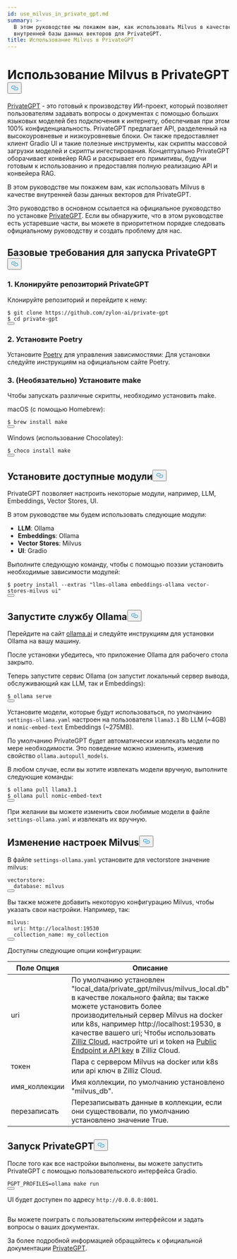 ```yaml
---
id: use_milvus_in_private_gpt.md
summary: >-
  В этом руководстве мы покажем вам, как использовать Milvus в качестве
  внутренней базы данных векторов для PrivateGPT.
title: Использование Milvus в PrivateGPT
---
```

<h1 id="Use-Milvus-in-PrivateGPT" class="common-anchor-header">Использование Milvus в PrivateGPT<button data-href="#Use-Milvus-in-PrivateGPT" class="anchor-icon" translate="no">
      <svg translate="no"
        aria-hidden="true"
        focusable="false"
        height="20"
        version="1.1"
        viewBox="0 0 16 16"
        width="16"
      >
        <path
          fill="#0092E4"
          fill-rule="evenodd"
          d="M4 9h1v1H4c-1.5 0-3-1.69-3-3.5S2.55 3 4 3h4c1.45 0 3 1.69 3 3.5 0 1.41-.91 2.72-2 3.25V8.59c.58-.45 1-1.27 1-2.09C10 5.22 8.98 4 8 4H4c-.98 0-2 1.22-2 2.5S3 9 4 9zm9-3h-1v1h1c1 0 2 1.22 2 2.5S13.98 12 13 12H9c-.98 0-2-1.22-2-2.5 0-.83.42-1.64 1-2.09V6.25c-1.09.53-2 1.84-2 3.25C6 11.31 7.55 13 9 13h4c1.45 0 3-1.69 3-3.5S14.5 6 13 6z"
        ></path>
      </svg>
    </button></h1><p><a href="https://privategpt.dev/">PrivateGPT</a> - это готовый к производству ИИ-проект, который позволяет пользователям задавать вопросы о документах с помощью больших языковых моделей без подключения к интернету, обеспечивая при этом 100% конфиденциальность. PrivateGPT предлагает API, разделенный на высокоуровневые и низкоуровневые блоки. Он также предоставляет клиент Gradio UI и такие полезные инструменты, как скрипты массовой загрузки моделей и скрипты ингестирования. Концептуально PrivateGPT оборачивает конвейер RAG и раскрывает его примитивы, будучи готовым к использованию и предоставляя полную реализацию API и конвейера RAG.</p>
<p>В этом руководстве мы покажем вам, как использовать Milvus в качестве внутренней базы данных векторов для PrivateGPT.</p>
<div class="alert note">
<p>Это руководство в основном ссылается на официальное руководство по установке <a href="https://docs.privategpt.dev/installation/getting-started/installation">PrivateGPT</a>. Если вы обнаружите, что в этом руководстве есть устаревшие части, вы можете в приоритетном порядке следовать официальному руководству и создать проблему для нас.</p>
</div>
<h2 id="Base-requirements-to-run-PrivateGPT" class="common-anchor-header">Базовые требования для запуска PrivateGPT<button data-href="#Base-requirements-to-run-PrivateGPT" class="anchor-icon" translate="no">
      <svg translate="no"
        aria-hidden="true"
        focusable="false"
        height="20"
        version="1.1"
        viewBox="0 0 16 16"
        width="16"
      >
        <path
          fill="#0092E4"
          fill-rule="evenodd"
          d="M4 9h1v1H4c-1.5 0-3-1.69-3-3.5S2.55 3 4 3h4c1.45 0 3 1.69 3 3.5 0 1.41-.91 2.72-2 3.25V8.59c.58-.45 1-1.27 1-2.09C10 5.22 8.98 4 8 4H4c-.98 0-2 1.22-2 2.5S3 9 4 9zm9-3h-1v1h1c1 0 2 1.22 2 2.5S13.98 12 13 12H9c-.98 0-2-1.22-2-2.5 0-.83.42-1.64 1-2.09V6.25c-1.09.53-2 1.84-2 3.25C6 11.31 7.55 13 9 13h4c1.45 0 3-1.69 3-3.5S14.5 6 13 6z"
        ></path>
      </svg>
    </button></h2><h3 id="1-Clone-the-PrivateGPT-Repository" class="common-anchor-header">1. Клонируйте репозиторий PrivateGPT</h3><p>Клонируйте репозиторий и перейдите к нему:</p>
<pre><code translate="no" class="language-shell">$ git <span class="hljs-built_in">clone</span> https://github.com/zylon-ai/private-gpt
$ <span class="hljs-built_in">cd</span> private-gpt
<button class="copy-code-btn"></button></code></pre>
<h3 id="2-Install-Poetry" class="common-anchor-header">2. Установите Poetry</h3><p>Установите <a href="https://python-poetry.org/docs/#installing-with-the-official-installer">Poetry</a> для управления зависимостями: Для установки следуйте инструкциям на официальном сайте Poetry.</p>
<h3 id="3-Optional-Install-make" class="common-anchor-header">3. (Необязательно) Установите make</h3><p>Чтобы запускать различные скрипты, необходимо установить make.</p>
<p>macOS (с помощью Homebrew):</p>
<pre><code translate="no" class="language-shell">$ brew install <span class="hljs-built_in">make</span>
<button class="copy-code-btn"></button></code></pre>
<p>Windows (использование Chocolatey):</p>
<pre><code translate="no" class="language-shell">$ choco install <span class="hljs-built_in">make</span>
<button class="copy-code-btn"></button></code></pre>
<h2 id="Install-Available-Modules" class="common-anchor-header">Установите доступные модули<button data-href="#Install-Available-Modules" class="anchor-icon" translate="no">
      <svg translate="no"
        aria-hidden="true"
        focusable="false"
        height="20"
        version="1.1"
        viewBox="0 0 16 16"
        width="16"
      >
        <path
          fill="#0092E4"
          fill-rule="evenodd"
          d="M4 9h1v1H4c-1.5 0-3-1.69-3-3.5S2.55 3 4 3h4c1.45 0 3 1.69 3 3.5 0 1.41-.91 2.72-2 3.25V8.59c.58-.45 1-1.27 1-2.09C10 5.22 8.98 4 8 4H4c-.98 0-2 1.22-2 2.5S3 9 4 9zm9-3h-1v1h1c1 0 2 1.22 2 2.5S13.98 12 13 12H9c-.98 0-2-1.22-2-2.5 0-.83.42-1.64 1-2.09V6.25c-1.09.53-2 1.84-2 3.25C6 11.31 7.55 13 9 13h4c1.45 0 3-1.69 3-3.5S14.5 6 13 6z"
        ></path>
      </svg>
    </button></h2><p>PrivateGPT позволяет настроить некоторые модули, например, LLM, Embeddings, Vector Stores, UI.</p>
<p>В этом руководстве мы будем использовать следующие модули:</p>
<ul>
<li><strong>LLM</strong>: Ollama</li>
<li><strong>Embeddings</strong>: Ollama</li>
<li><strong>Vector Stores</strong>: Milvus</li>
<li><strong>UI</strong>: Gradio</li>
</ul>
<p>Выполните следующую команду, чтобы с помощью поэзии установить необходимые зависимости модулей:</p>
<pre><code translate="no" class="language-shell">$ poetry install --extras <span class="hljs-string">&quot;llms-ollama embeddings-ollama vector-stores-milvus ui&quot;</span>
<button class="copy-code-btn"></button></code></pre>
<h2 id="Start-Ollama-service" class="common-anchor-header">Запустите службу Ollama<button data-href="#Start-Ollama-service" class="anchor-icon" translate="no">
      <svg translate="no"
        aria-hidden="true"
        focusable="false"
        height="20"
        version="1.1"
        viewBox="0 0 16 16"
        width="16"
      >
        <path
          fill="#0092E4"
          fill-rule="evenodd"
          d="M4 9h1v1H4c-1.5 0-3-1.69-3-3.5S2.55 3 4 3h4c1.45 0 3 1.69 3 3.5 0 1.41-.91 2.72-2 3.25V8.59c.58-.45 1-1.27 1-2.09C10 5.22 8.98 4 8 4H4c-.98 0-2 1.22-2 2.5S3 9 4 9zm9-3h-1v1h1c1 0 2 1.22 2 2.5S13.98 12 13 12H9c-.98 0-2-1.22-2-2.5 0-.83.42-1.64 1-2.09V6.25c-1.09.53-2 1.84-2 3.25C6 11.31 7.55 13 9 13h4c1.45 0 3-1.69 3-3.5S14.5 6 13 6z"
        ></path>
      </svg>
    </button></h2><p>Перейдите на сайт <a href="https://ollama.com/">ollama.ai</a> и следуйте инструкциям для установки Ollama на вашу машину.</p>
<p>После установки убедитесь, что приложение Ollama для рабочего стола закрыто.</p>
<p>Теперь запустите сервис Ollama (он запустит локальный сервер вывода, обслуживающий как LLM, так и Embeddings):</p>
<pre><code translate="no" class="language-shell">$ ollama serve
<button class="copy-code-btn"></button></code></pre>
<p>Установите модели, которые будут использоваться, по умолчанию <code translate="no">settings-ollama.yaml</code> настроен на пользователя <code translate="no">llama3.1</code> 8b LLM (~4GB) и <code translate="no">nomic-embed-text</code> Embeddings (~275MB).</p>
<p>По умолчанию PrivateGPT будет автоматически извлекать модели по мере необходимости. Это поведение можно изменить, изменив свойство <code translate="no">ollama.autopull_models</code>.</p>
<p>В любом случае, если вы хотите извлекать модели вручную, выполните следующие команды:</p>
<pre><code translate="no" class="language-shell">$ ollama pull llama3.1
$ ollama pull nomic-embed-text
<button class="copy-code-btn"></button></code></pre>
<p>При желании вы можете изменить свои любимые модели в файле <code translate="no">settings-ollama.yaml</code> и извлекать их вручную.</p>
<h2 id="Change-Milvus-Settings" class="common-anchor-header">Изменение настроек Milvus<button data-href="#Change-Milvus-Settings" class="anchor-icon" translate="no">
      <svg translate="no"
        aria-hidden="true"
        focusable="false"
        height="20"
        version="1.1"
        viewBox="0 0 16 16"
        width="16"
      >
        <path
          fill="#0092E4"
          fill-rule="evenodd"
          d="M4 9h1v1H4c-1.5 0-3-1.69-3-3.5S2.55 3 4 3h4c1.45 0 3 1.69 3 3.5 0 1.41-.91 2.72-2 3.25V8.59c.58-.45 1-1.27 1-2.09C10 5.22 8.98 4 8 4H4c-.98 0-2 1.22-2 2.5S3 9 4 9zm9-3h-1v1h1c1 0 2 1.22 2 2.5S13.98 12 13 12H9c-.98 0-2-1.22-2-2.5 0-.83.42-1.64 1-2.09V6.25c-1.09.53-2 1.84-2 3.25C6 11.31 7.55 13 9 13h4c1.45 0 3-1.69 3-3.5S14.5 6 13 6z"
        ></path>
      </svg>
    </button></h2><p>В файле <code translate="no">settings-ollama.yaml</code> установите для vectorstore значение milvus:</p>
<pre><code translate="no" class="language-yaml">vectorstore:
  database: milvus
<button class="copy-code-btn"></button></code></pre>
<p>Вы также можете добавить некоторую конфигурацию Milvus, чтобы указать свои настройки. Например, так:</p>
<pre><code translate="no" class="language-yaml"><span class="hljs-attr">milvus</span>:
  <span class="hljs-attr">uri</span>: <span class="hljs-attr">http</span>:<span class="hljs-comment">//localhost:19530</span>
  <span class="hljs-attr">collection_name</span>: my_collection
<button class="copy-code-btn"></button></code></pre>
<p>Доступны следующие опции конфигурации:</p>
<table>
<thead>
<tr><th>Поле Опция</th><th>Описание</th></tr>
</thead>
<tbody>
<tr><td>uri</td><td>По умолчанию установлен "local_data/private_gpt/milvus/milvus_local.db" в качестве локального файла; вы также можете установить более производительный сервер Milvus на docker или k8s, например http://localhost:19530, в качестве вашего uri; Чтобы использовать <a href="https://zilliz.com/cloud">Zilliz Cloud</a>, настройте uri и token на <a href="https://docs.zilliz.com/docs/on-zilliz-cloud-console#cluster-details">Public Endpoint и API key</a> в Zilliz Cloud.</td></tr>
<tr><td>токен</td><td>Пара с сервером Milvus на docker или k8s или api ключ в Zilliz Cloud.</td></tr>
<tr><td>имя_коллекции</td><td>Имя коллекции, по умолчанию установлено "milvus_db".</td></tr>
<tr><td>перезаписать</td><td>Перезаписывать данные в коллекции, если они существовали, по умолчанию установлено значение True.</td></tr>
</tbody>
</table>
<h2 id="Start-PrivateGPT" class="common-anchor-header">Запуск PrivateGPT<button data-href="#Start-PrivateGPT" class="anchor-icon" translate="no">
      <svg translate="no"
        aria-hidden="true"
        focusable="false"
        height="20"
        version="1.1"
        viewBox="0 0 16 16"
        width="16"
      >
        <path
          fill="#0092E4"
          fill-rule="evenodd"
          d="M4 9h1v1H4c-1.5 0-3-1.69-3-3.5S2.55 3 4 3h4c1.45 0 3 1.69 3 3.5 0 1.41-.91 2.72-2 3.25V8.59c.58-.45 1-1.27 1-2.09C10 5.22 8.98 4 8 4H4c-.98 0-2 1.22-2 2.5S3 9 4 9zm9-3h-1v1h1c1 0 2 1.22 2 2.5S13.98 12 13 12H9c-.98 0-2-1.22-2-2.5 0-.83.42-1.64 1-2.09V6.25c-1.09.53-2 1.84-2 3.25C6 11.31 7.55 13 9 13h4c1.45 0 3-1.69 3-3.5S14.5 6 13 6z"
        ></path>
      </svg>
    </button></h2><p>После того как все настройки выполнены, вы можете запустить PrivateGPT с помощью пользовательского интерфейса Gradio.</p>
<pre><code translate="no" class="language-shell">PGPT_PROFILES=ollama <span class="hljs-built_in">make</span> run
<button class="copy-code-btn"></button></code></pre>
<p>UI будет доступен по адресу <code translate="no">http://0.0.0.0:8001</code>.</p>
<p>
  <span class="img-wrapper">
    <img translate="no" src="/docs/v2.5.x/assets/private_gpt_ui.png" alt="" class="doc-image" id="" />
    <span></span>
  </span>
</p>
<p>Вы можете поиграть с пользовательским интерфейсом и задать вопросы о ваших документах.</p>
<p>За более подробной информацией обращайтесь к официальной документации <a href="https://docs.privategpt.dev/">PrivateGPT</a>.</p>
